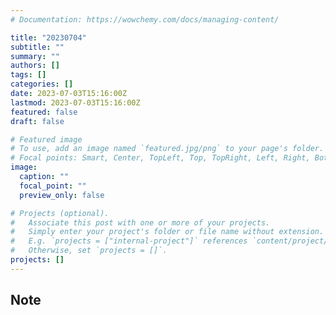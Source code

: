 ```yaml
---
# Documentation: https://wowchemy.com/docs/managing-content/

title: "20230704"
subtitle: ""
summary: ""
authors: []
tags: []
categories: []
date: 2023-07-03T15:16:00Z
lastmod: 2023-07-03T15:16:00Z
featured: false
draft: false

# Featured image
# To use, add an image named `featured.jpg/png` to your page's folder.
# Focal points: Smart, Center, TopLeft, Top, TopRight, Left, Right, BottomLeft, Bottom, BottomRight.
image:
  caption: ""
  focal_point: ""
  preview_only: false

# Projects (optional).
#   Associate this post with one or more of your projects.
#   Simply enter your project's folder or file name without extension.
#   E.g. `projects = ["internal-project"]` references `content/project/deep-learning/index.md`.
#   Otherwise, set `projects = []`.
projects: []
---
```


## Note

